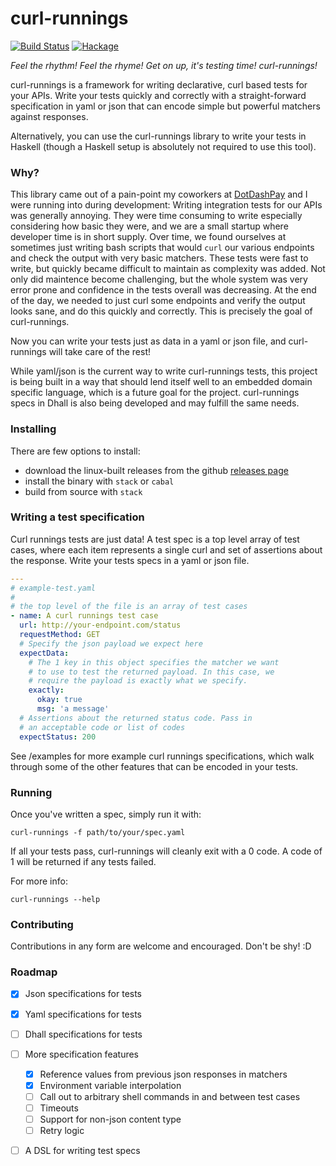 # curl-runnings

[![Build Status](https://travis-ci.org/aviaviavi/curl-runnings.svg?branch=master)](https://travis-ci.org/aviaviavi/curl-runnings) [![Hackage](https://img.shields.io/hackage/v/curl-runnings.svg)](https://hackage.haskell.org/package/curl-runnings)

_Feel the rhythm! Feel the rhyme! Get on up, it's testing time! curl-runnings!_

curl-runnings is a framework for writing declarative, curl based tests for your
APIs. Write your tests quickly and correctly with a straight-forward
specification in yaml or json that can encode simple but powerful matchers
against responses.

Alternatively, you can use the curl-runnings library to write your tests in
Haskell (though a Haskell setup is absolutely not required to use this tool).

### Why?

This library came out of a pain-point my coworkers at
[DotDashPay](https://dotdashpay.com) and I were running into during development:
Writing integration tests for our APIs was generally annoying. They were time
consuming to write especially considering how basic they were, and we are a
small startup where developer time is in short supply. Over time, we found
ourselves at sometimes just writing bash scripts that would `curl` our various
endpoints and check the output with very basic matchers. These tests were fast
to write, but quickly became difficult to maintain as complexity was added. Not
only did maintence become challenging, but the whole system was very error prone
and confidence in the tests overall was decreasing. At the end of the day, we
needed to just curl some endpoints and verify the output looks sane, and do this
quickly and correctly. This is precisely the goal of curl-runnings.

Now you can write your tests just as data in a yaml or json file,
and curl-runnings will take care of the rest!

While yaml/json is the current way to write curl-runnings tests, this project is
being built in a way that should lend itself well to an embedded domain specific
language, which is a future goal for the project. curl-runnings specs in Dhall
is also being developed and may fulfill the same needs.

### Installing

There are few options to install:

- download the linux-built releases from the
  github [releases page](https://github.com/aviaviavi/curl-runnings/releases)
- install the binary with `stack` or `cabal`
- build from source with `stack`

### Writing a test specification

Curl runnings tests are just data! A test spec is a top level array of test
cases, where each item represents a single curl and set of assertions about the
response. Write your tests specs in a yaml or json file.

```yaml
---
# example-test.yaml
#
# the top level of the file is an array of test cases
- name: A curl runnings test case
  url: http://your-endpoint.com/status
  requestMethod: GET
  # Specify the json payload we expect here
  expectData:
    # The 1 key in this object specifies the matcher we want
    # to use to test the returned payload. In this case, we
    # require the payload is exactly what we specify.
    exactly:
      okay: true
      msg: 'a message'
  # Assertions about the returned status code. Pass in
  # an acceptable code or list of codes
  expectStatus: 200

```

See /examples for more example curl runnings specifications, which walk
through some of the other features that can be encoded in your tests.

### Running

Once you've written a spec, simply run it with:

```curl-runnings -f path/to/your/spec.yaml ```

If all your tests pass, curl-runnings will cleanly exit with a 0 code. A code of
1 will be returned if any tests failed.

For more info:

```curl-runnings --help ```

### Contributing

Contributions in any form are welcome and encouraged. Don't be shy! :D

### Roadmap

- [x] Json specifications for tests
- [x] Yaml specifications for tests
- [ ] Dhall specifications for tests
- [ ] More specification features
  - [x] Reference values from previous json responses in matchers
  - [x] Environment variable interpolation
  - [ ] Call out to arbitrary shell commands in and between test cases
  - [ ] Timeouts
  - [ ] Support for non-json content type
  - [ ] Retry logic
- [ ] A DSL for writing test specs
  
